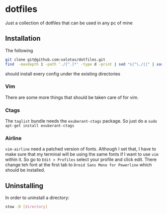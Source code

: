# dotfiles
Just a collection of dotfiles that can be used in any pc of mine

## Installation

The following

```sh
git clone git@github.com:valotas/dotfiles.git
find  -maxdepth 1 -path './[^.]*' -type d -print | sed "s|^\./||" | xargs -L 1 stow
```

should install every config under the existing directories

### Vim
There are some more things that should be taken care of for vim.

### Ctags
The `taglist` bundle needs the `exuberant-ctags` package. So just do a `sudo apt-get install exuberant-ctags`

### Airline
`vim-airline` need a patched version of fonts. Although I set that, I have to make sure that my terminal will be using the same fonts if I want to use `vim` within it. So go to `Edit > Profiles` select your profile and click edit. There change teh font at the first tab to `Droid Sans Mono for Powerline` which should be installed.

## Uninstalling 

In order to uninstall a directory:

```sh
stow -D [directory]
```
